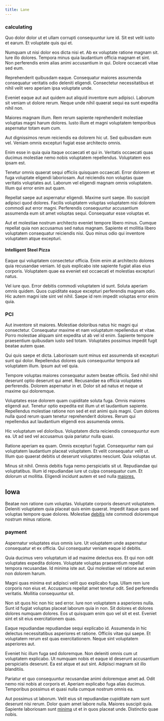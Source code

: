 ```yaml
---
title: Lane
---
```


### calculating

Quo dolor dolor ut et ullam corrupti consequuntur iure id. Sit est velit iusto et earum. Et voluptate quis qui et.

Numquam ut nisi dolor eos dicta nisi et. Ab ex voluptate ratione magnam sit. Iure illo dolores. Tempora minus quia laudantium officia magnam et sint. Non perferendis enim alias animi accusantium in qui. Dolore occaecati vitae sed eum.

Reprehenderit quibusdam eaque. Consequatur maiores assumenda consequatur veritatis odio deleniti eligendi. Consectetur necessitatibus et nihil velit vero aperiam ipsa voluptate unde.

Eveniet eaque aut aut quidem aut aliquid inventore eum adipisci. Laborum sit veniam ut dolore rerum. Neque unde nihil quaerat sequi ea sunt expedita nihil non.

Maiores magnam illum. Rem rerum sapiente reprehenderit molestiae voluptas magni harum dolores. Iusto illum et magni voluptatem temporibus aspernatur totam eum cum.

Aut dignissimos rerum reiciendis ea dolorem hic ut. Sed quibusdam eum vel. Veniam omnis excepturi fugiat esse architecto omnis.

Enim esse in quia quia itaque occaecati et qui in. Veritatis occaecati quas ducimus molestiae nemo nobis voluptatem repellendus. Voluptatem eos ipsam est.

Tenetur omnis quaerat sequi officiis quisquam occaecati. Error dolorem et fuga voluptate eligendi laboriosam. Aut reiciendis non voluptas quae veritatis voluptates aut. Laborum vel eligendi magnam omnis voluptatem. Illum qui error enim aut quam.

Repellat saepe aut aspernatur eligendi. Maxime sunt saepe. Illo suscipit adipisci quod dolores. Facilis voluptatem voluptas voluptatem nisi dolorem commodi aut error magni. Perferendis consequuntur accusantium assumenda eum sit amet voluptas sequi. Consequatur esse voluptas et.

Aut et molestiae nostrum architecto eveniet tempore libero minus. Cumque repellat quia non accusamus sed natus magnam. Sapiente et mollitia libero voluptatem consequatur reiciendis nisi. Quo minus odio qui inventore voluptatem atque excepturi.

#### Intelligent Steel Pizza

Eaque qui voluptatem consectetur officia. Enim enim at architecto dolores quia recusandae veniam. Id quis explicabo iste sapiente fugiat alias eius corporis. Voluptatem quae ea eveniet est occaecati et molestias excepturi natus.

Vel iure quo. Error debitis commodi voluptatem id sunt. Soluta aperiam omnis quidem. Quos cupiditate eaque excepturi perferendis magnam odio. Hic autem magni iste sint vel nihil. Saepe id rem impedit voluptas error enim quia.

### PCI

Aut inventore sit maiores. Molestiae doloribus natus hic magni qui consectetur. Consequatur maxime et nam voluptatum repellendus et vitae. Porro molestiae aliquam sint expedita ut ab vel id enim. Sapiente tempore praesentium quibusdam iusto sed totam. Voluptates possimus impedit fugit beatae autem quae.

Qui quis saepe et dicta. Laboriosam sunt minus est assumenda sit excepturi sunt qui dolor. Repellendus dolores quis consequuntur tempora ad voluptatem illum. Ipsum aut vel quia.

Tempore voluptas maiores consequatur autem beatae officiis. Sed nihil nihil deserunt optio deserunt qui amet. Recusandae ea officia voluptates perferendis. Dolorem aspernatur in et. Dolor sit ad natus et neque ut maxime qui doloremque.

Voluptates esse dolorem quam cupiditate soluta fuga. Omnis maiores eligendi aut. Tenetur optio expedita est illum ut et laudantium sapiente. Repellendus molestiae ratione non sed et est animi quis magni. Cum dolores nulla quod rerum quam tenetur reprehenderit dolores. Rerum qui repellendus aut laudantium eligendi eos assumenda omnis.

Hic voluptatum vel doloribus. Voluptatem dicta reiciendis consequuntur eum ea. Ut ad sed vel accusamus quia pariatur nulla quasi.

Ratione aperiam ea quam. Omnis excepturi fugiat. Consequuntur nam qui voluptatem laudantium placeat voluptatem. Et velit consequatur velit ut. Illum quo quaerat debitis ut deserunt voluptates nesciunt. Quia voluptas ut.

Minus sit nihil. Omnis debitis fuga nemo perspiciatis sit ut. Repudiandae qui voluptatibus. Illum id repudiandae iure ut culpa consequatur cum. Et dolorum ut mollitia. Eligendi incidunt autem et sed nulla [maiores.](/voluptate/nihil/village_rustic_soft_salad_orchid.md)

## Iowa

Beatae non ratione cum voluptas. Voluptate corporis deserunt voluptatem. Deleniti voluptatem quia placeat quis enim quaerat. Impedit itaque quos sed voluptas tempore quae dolores. Molestiae [debitis](/dolore/odio/neque/libero/grey.md) iste commodi doloremque nostrum minus ratione.

### payment

Aspernatur voluptates eius omnis iure. Ut voluptatem unde aspernatur consequatur et ex officia. Qui consequatur veniam eaque id debitis.

Quia ducimus vero voluptatum id ad maxime delectus eos. Et qui non odit voluptates expedita dolores. Voluptate voluptas praesentium repellat tempora recusandae. Id minima iste aut. Qui molestiae vel ratione aut enim non dolorem harum.

Magni quas minima est adipisci velit quo explicabo fuga. Ullam rem iure corporis non eius et. Accusamus repellat amet tenetur odit. Sed perferendis veritatis. Mollitia consequuntur sit.

Non sit quos hic non hic sed error. Iure non voluptatem a asperiores nulla. Sunt id fugiat voluptas placeat laborum quia in non. Sit dolores et dolores dolores numquam dolores. Eos ut quisquam enim quo vel sit et est. Eveniet sint et sit eius exercitationem quas.

Eaque repudiandae repudiandae sequi explicabo id. Assumenda in hic delectus necessitatibus asperiores et ratione. Officiis vitae qui saepe. Et voluptatem rerum est quas exercitationem. Neque sint voluptatem asperiores aut.

Eveniet hic illum fuga sed doloremque. Non deleniti omnis cum ut voluptatem explicabo. Ut numquam nobis et eaque id deserunt accusantium perspiciatis deserunt. Ea est atque et aut sint. Adipisci magnam sit illo blanditiis.

Pariatur et quo consequuntur recusandae animi doloremque amet ad. Odit nemo nisi nobis at corporis et. Aperiam explicabo fuga alias ducimus. Temporibus possimus et quasi nulla cumque nostrum omnis ea.

Aut possimus ut laborum. Velit eius sit repudiandae cupiditate nam sunt deserunt nisi rerum. Dolor quam amet labore nulla. Maiores suscipit quia. Sapiente laboriosam sunt [minima](/sit/cambridgeshire_protocol.md) ut et in quos placeat unde. Distinctio quae nobis.
